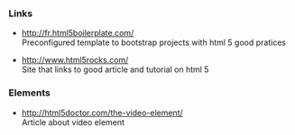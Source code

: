 ### Links

* http://fr.html5boilerplate.com/   
Preconfigured template to bootstrap projects with html 5 good pratices

* http://www.html5rocks.com/   
Site that links to good article and tutorial on html 5


### Elements

* http://html5doctor.com/the-video-element/   
Article about video element